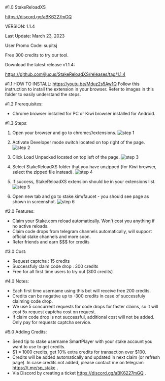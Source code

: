 #1.0  StakeReloadXS

https://discord.gg/aBK6227mGQ

VERSION: 1.1.4

Last Update: March 23, 2023

User Promo Code: supitsj

Free 300 credits to try our tool.

Download the latest release v1.1.4:

https://github.com/jlucus/StakeReloadXS/releases/tag/1.1.4

#1.1 HOW TO INSTALL:
https://youtu.be/Mduz2s5Aw1Q
Follow this instruction to install the extension in your browser.
Refer to images in this folder to easily understand the steps.

#1.2 Prerequisites:
- Chrome browser installed for PC or Kiwi browser installed for Android.

#1.3 Steps:
1. Open your browser and go to chrome://extensions.
![step 1](https://user-images.githubusercontent.com/59667760/222940665-c458c071-75ae-47f5-8c45-dc2a30338af3.png)


3. Activate Developer mode switch located on top right of the page.
![step 2](https://user-images.githubusercontent.com/59667760/222940672-1fed743f-47c9-4f2a-8849-ceac404af8f0.png)


5. Click Load Unpacked located on top left of the page.
![step 3](https://user-images.githubusercontent.com/59667760/222940702-a8409472-1f1a-4425-86e8-fe0108659379.png)


7. Select StakeReloadXS folder that you have unzipped (for Kiwi browser, select the zipped file instead).
![step 4](https://user-images.githubusercontent.com/59667760/222940709-74e04862-ea9b-413b-b9f1-0047db12c68e.png)


9. If success, StakeReloadXS extension should be in your extensions list.
![step 5](https://user-images.githubusercontent.com/59667760/222940715-7e63d9fb-5fa7-4bf7-b418-f51fdd174aa5.png)


11. Open new tab and go to stake.kim/faucet - you should see page as shown in screenshot.
![step 6](https://user-images.githubusercontent.com/59667760/222940719-3675b700-dc0d-4c29-aa52-9323f32cfd48.png)


#2.0 Features:
- Claim your Stake.com reload automatically. Won't cost you anything if no active reloads.
- Claim code drops from telegram channels automatically, will support official stake channels and more soon.
- Refer friends and earn $$$ for credits

#3.0 Cost:
- Request captcha				: 15 credits
- Successfuly claim code drop		: 300 credits
- Free for all first time users to try out (300 credits)

#4.0 Notes:
- Each first time username using this bot will receive free 200 credits.
- Credits can be negative up to -300 credits in case of successfuly claiming code drop.
- We use 5 concurrent requests for code drops for faster claims, so it will cost 5x request captcha cost on request.
- If claim code drop is not successful, additional cost will not be added. Only pay for requests captcha service.

#5.0 Adding Credits:
- Send tip to stake username SmartPlayer with your stake account you want to use to get credits.
- $1 = 1000 credits, get 10% extra credits for transaction over $100.
- Credits will be added automatically and updated in next claim (or refresh page). In case credits not added, please contact me on telegram https://t.me/sp_stake .
- Via Discord by creating a ticket https://discord.gg/aBK6227mGQ .
